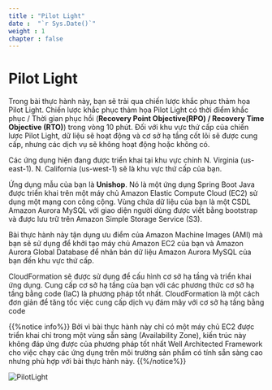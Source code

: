 ```yaml
---
title : "Pilot Light"
date :  "`r Sys.Date()`" 
weight : 1 
chapter : false
---
```

# Pilot Light
Trong bài thực hành này, bạn sẽ trải qua chiến lược khắc phục thảm họa Pilot Light. Chiến lược khắc phục thảm họa Pilot Light có thời điểm khắc phục  /  Thời gian phục hồi (**Recovery Point Objective(RPO) / Recovery Time Objective (RTO)**) trong vòng 10 phút. Đối với khu vực thứ cấp của chiến lược Pilot Light, dữ liệu sẽ hoạt động và cơ sở hạ tầng cốt lõi sẽ được cung cấp, nhưng các dịch vụ sẽ không hoạt động hoặc không có.

Các ứng dụng hiện đang được triển khai tại khu vực chính N. Virginia (us-east-1). N. California (us-west-1) sẽ là khu vực thứ cấp của bạn.

Ứng dụng mẫu của bạn là **Unishop**. Nó là một ứng dụng Spring Boot Java được triển khai trên một máy chủ Amazon Elastic Compute Cloud (EC2) sử dụng một mạng con công cộng. Vùng chứa dữ liệu của bạn là một CSDL Amazon Aurora  MySQL với giao diện người dùng được viết bằng bootstrap và được lưu trữ trên Amazon Simple Storage Service (S3).

Bài thực hành này tận dụng ưu điểm của Amazon Machine Images (AMI) mà bạn sẽ sử dụng để khởi tạo máy chủ Amazon EC2 của bạn và Amazon Aurora Global Database để nhân bản dữ liệu Amazon Aurora MySQL của bạn đến khu vực thứ cấp.

CloudFormation sẽ được sử dụng để cấu hình cơ sở hạ tầng và triển khai ứng dụng. Cung cấp cơ sở hạ tầng của bạn với các phương thức cơ sở hạ tầng bằng code (IaC) là phương pháp tổt nhất. CloudFormation là một cách đơn giản để tăng tốc việc cung cấp dịch vụ đám mây với cơ sở hạ tầng bằng code


{{%notice info%}}
Bởi vì bài thực hành này chỉ có một máy chủ EC2 được triển khai chỉ trong một vùng sẵn sàng (Availability Zone), kiến trúc này không đáp ứng được của phương pháp tốt nhất Well Architected Framework cho việc chạy các ứng dụng trên môi trường sản phẩm có tính sẵn sàng cao nhưng phù hợp với bài thực hành này.
{{%/notice%}}


![PilotLight](./images/ws1.png)